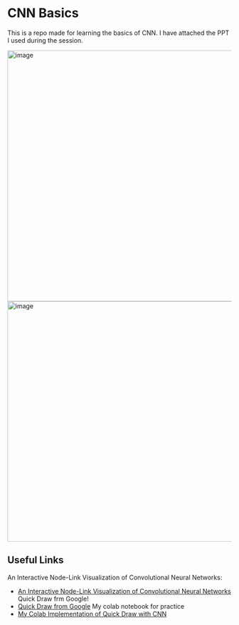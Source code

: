 # CNN Basics

This is a repo made for learning the basics of CNN. I have attached the PPT I used during the session.

<img width="1188" height="564" alt="image" src="https://github.com/user-attachments/assets/7bbe497e-1477-4c6f-8ad1-d222128abd12" />
<img width="724" height="540" alt="image" src="https://github.com/user-attachments/assets/49a25558-8f17-4954-ac5a-cf3e986b8ac1" />


## Useful Links
An Interactive Node-Link Visualization of Convolutional Neural Networks:
- [An Interactive Node-Link Visualization of Convolutional Neural Networks](https://adamharley.com/nn_vis/)
Quick Draw frm Google!
- [Quick Draw from Google](https://quickdraw.withgoogle.com/)
My colab notebook for practice
- [My Colab Implementation of Quick Draw with CNN](https://colab.research.google.com/drive/13g7zmwYYppHCmc0wz9C-xTktTfsxcOfE?usp=sharing)
